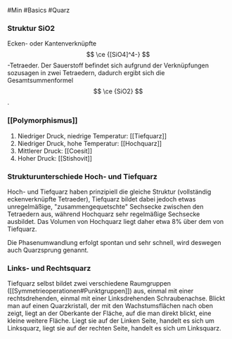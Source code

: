 #Min #Basics #Quarz 

### Struktur SiO2

Ecken- oder Kantenverknüpfte $$ \ce {[SiO4]^4-} $$ -Tetraeder. Der Sauerstoff befindet sich aufgrund der Verknüpfungen sozusagen in zwei Tetraedern, dadurch ergibt sich die Gesamtsummenformel $$ \ce {SiO2} $$.
<!--ID: 1705934303214-->


### [[Polymorphismus]]

1. Niedriger Druck, niedrige Temperatur: [[Tiefquarz]]
2. Niedriger Druck, hohe Temperatur: [[Hochquarz]]
3. Mittlerer Druck: [[Coesit]]
4. Hoher Druck: [[Stishovit]]

### Strukturunterschiede Hoch- und Tiefquarz

Hoch- und Tiefquarz haben prinzipiell die gleiche Struktur (vollständig  eckenverknüpfte Tetraeder), Tiefquarz bildet dabei jedoch etwas unregelmäßige, "zusammengequetschte" Sechsecke zwischen den Tetraedern aus, während Hochquarz sehr regelmäßige Sechsecke ausbildet. Das Volumen von Hochquarz liegt daher etwa 8% über dem von Tiefquarz.
<!--ID: 1705934303219-->


Die Phasenumwandlung erfolgt spontan und sehr schnell, wird deswegen auch Quarzsprung genannt.

### Links- und Rechtsquarz

Tiefquarz selbst bildet zwei verschiedene Raumgruppen ([[Symmetrieoperationen#Punktgruppen]]) aus, einmal mit einer rechtsdrehenden, einmal mit einer Linksdrehenden Schraubenachse. 
Blickt man auf einen Quarzkristall, der mit den Wachstumsflächen nach oben zeigt, liegt an der Oberkante der Fläche, auf die man direkt blickt, eine kleine weitere Fläche. Liegt sie auf der Linken Seite, handelt es sich um Linksquarz, liegt sie auf der rechten Seite, handelt es sich um Linksquarz.
<!--ID: 1705934303223-->
